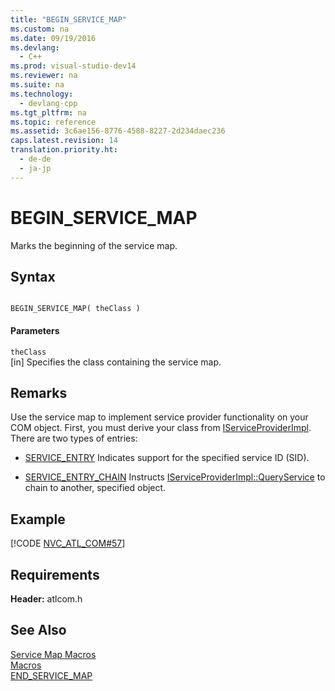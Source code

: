 ```yaml
---
title: "BEGIN_SERVICE_MAP"
ms.custom: na
ms.date: 09/19/2016
ms.devlang: 
  - C++
ms.prod: visual-studio-dev14
ms.reviewer: na
ms.suite: na
ms.technology: 
  - devlang-cpp
ms.tgt_pltfrm: na
ms.topic: reference
ms.assetid: 3c6ae156-8776-4588-8227-2d234daec236
caps.latest.revision: 14
translation.priority.ht: 
  - de-de
  - ja-jp
---
```

# BEGIN_SERVICE_MAP
Marks the beginning of the service map.  
  
## Syntax  
  
```  
  
BEGIN_SERVICE_MAP( theClass )  
```  
  
#### Parameters  
 `theClass`  
 [in] Specifies the class containing the service map.  
  
## Remarks  
 Use the service map to implement service provider functionality on your COM object. First, you must derive your class from [IServiceProviderImpl](../vs140/IServiceProviderImpl-Class.md). There are two types of entries:  
  
-   [SERVICE_ENTRY](../vs140/SERVICE_ENTRY.md) Indicates support for the specified service ID (SID).  
  
-   [SERVICE_ENTRY_CHAIN](../vs140/SERVICE_ENTRY_CHAIN.md) Instructs [IServiceProviderImpl::QueryService](../vs140/IServiceProviderImpl--QueryService.md) to chain to another, specified object.  
  
## Example  
 [!CODE [NVC_ATL_COM#57](../CodeSnippet/VS_Snippets_Cpp/NVC_ATL_COM#57)]  
  
## Requirements  
 **Header:** atlcom.h  
  
## See Also  
 [Service Map Macros](../vs140/Service-Map-Macros.md)   
 [Macros](../vs140/ATL-Macros.md)   
 [END_SERVICE_MAP](../vs140/END_SERVICE_MAP.md)